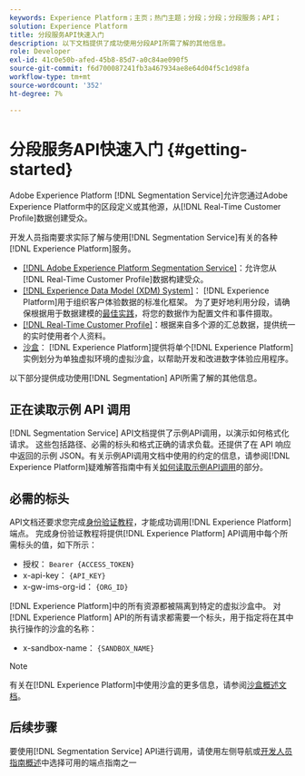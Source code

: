 ```yaml
---
keywords: Experience Platform；主页；热门主题；分段；分段；分段服务；API；
solution: Experience Platform
title: 分段服务API快速入门
description: 以下文档提供了成功使用分段API所需了解的其他信息。
role: Developer
exl-id: 41c0e50b-afed-45b8-85d7-a0c84ae090f5
source-git-commit: f6d700087241fb3a467934ae8e64d04f5c1d98fa
workflow-type: tm+mt
source-wordcount: '352'
ht-degree: 7%

---
```


# 分段服务API快速入门 {#getting-started}

Adobe Experience Platform [!DNL Segmentation Service]允许您通过Adobe Experience Platform中的区段定义或其他源，从[!DNL Real-Time Customer Profile]数据创建受众。

开发人员指南要求实际了解与使用[!DNL Segmentation Service]有关的各种[!DNL Experience Platform]服务。

- [[!DNL Adobe Experience Platform Segmentation Service]](../home.md)：允许您从[!DNL Real-Time Customer Profile]数据构建受众。
- [[!DNL Experience Data Model (XDM) System]](../../xdm/home.md)： [!DNL Experience Platform]用于组织客户体验数据的标准化框架。 为了更好地利用分段，请确保根据用于数据建模的[最佳实践](../../xdm/schema/best-practices.md)，将您的数据作为配置文件和事件摄取。
- [[!DNL Real-Time Customer Profile]](../../profile/home.md)：根据来自多个源的汇总数据，提供统一的实时使用者个人资料。
- [沙盒](../../sandboxes/home.md)： [!DNL Experience Platform]提供将单个[!DNL Experience Platform]实例划分为单独虚拟环境的虚拟沙盒，以帮助开发和改进数字体验应用程序。

以下部分提供成功使用[!DNL Segmentation] API所需了解的其他信息。

## 正在读取示例 API 调用

[!DNL Segmentation Service] API文档提供了示例API调用，以演示如何格式化请求。 这些包括路径、必需的标头和格式正确的请求负载。还提供了在 API 响应中返回的示例 JSON。有关示例API调用文档中使用的约定的信息，请参阅[!DNL Experience Platform]疑难解答指南中有关[如何读取示例API调用](../../landing/troubleshooting.md#how-do-i-format-an-api-request)的部分。

## 必需的标头

API文档还要求您完成[身份验证教程](https://www.adobe.com/go/platform-api-authentication-en)，才能成功调用[!DNL Experience Platform]端点。 完成身份验证教程将提供[!DNL Experience Platform] API调用中每个所需标头的值，如下所示：

- 授权： `Bearer {ACCESS_TOKEN}`
- x-api-key： `{API_KEY}`
- x-gw-ims-org-id： `{ORG_ID}`

[!DNL Experience Platform]中的所有资源都被隔离到特定的虚拟沙盒中。 对[!DNL Experience Platform] API的所有请求都需要一个标头，用于指定将在其中执行操作的沙盒的名称：

- x-sandbox-name： `{SANDBOX_NAME}`

>[!NOTE]
>
>有关在[!DNL Experience Platform]中使用沙盒的更多信息，请参阅[沙盒概述文档](../../sandboxes/home.md)。

## 后续步骤

要使用[!DNL Segmentation Service] API进行调用，请使用左侧导航或[开发人员指南概述](./overview.md)中选择可用的端点指南之一
